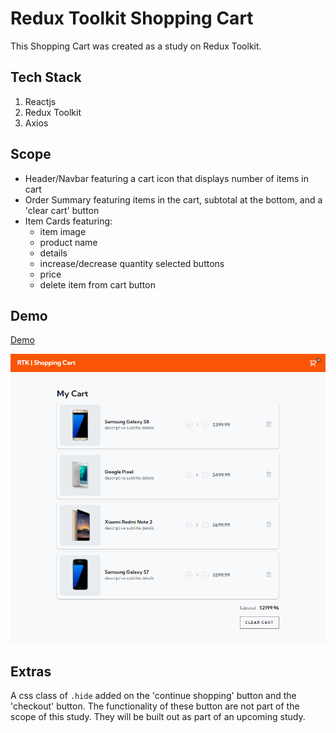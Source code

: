 # Redux Toolkit Shopping Cart

This Shopping Cart was created as a study on Redux Toolkit. 

## Tech Stack

   1. Reactjs
   2. Redux Toolkit
   3. Axios

## Scope

   - Header/Navbar featuring a cart icon that displays number of items in cart
   - Order Summary featuring items in the cart, subtotal at the bottom, and a 'clear cart' button
   - Item Cards featuring: 
        * item image
        * product name
        * details
        * increase/decrease quantity selected buttons
        * price
        * delete item from cart button

## Demo

[Demo](https://redux-issue-queue.web.app/ "Shopping Cart Demo")

![Cart Snapshot](src/assets/cart-img.png "Cart Snapshot")

## Extras

A css class of `.hide` added on the 'continue shopping' button and the 'checkout' button. The functionality of these button are not part of the scope of this study. They will be built out as part of an upcoming study.